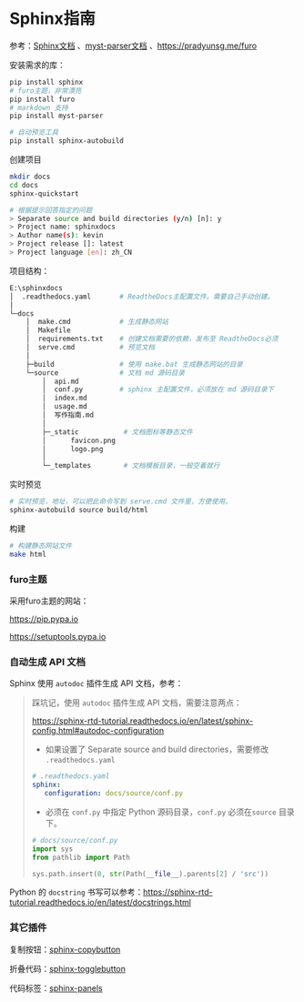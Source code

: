 # Sphinx指南

  参考：[Sphinx文档](https://www.sphinx-doc.org/zh_CN/master/usage/quickstart.html) 、[myst-parser文档](https://myst-parser.readthedocs.io/en/latest/) 、https://pradyunsg.me/furo

安装需求的库：

```sh
pip install sphinx
# furo主题，非常漂亮
pip install furo
# markdown 支持
pip install myst-parser

# 自动预览工具
pip install sphinx-autobuild
```

创建项目

```sh
mkdir docs
cd docs
sphinx-quickstart

# 根据提示回答指定的问题
> Separate source and build directories (y/n) [n]: y
> Project name: sphinxdocs
> Author name(s): kevin
> Project release []: latest
> Project language [en]: zh_CN
```

项目结构：

```sh
E:\sphinxdocs
│  .readthedocs.yaml       # ReadtheDocs主配置文件。需要自己手动创建。
│
└─docs
    │  make.cmd            # 生成静态网站
    │  Makefile
    │  requirements.txt    # 创建文档需要的依赖，发布至 ReadtheDocs必须
    │  serve.cmd           # 预览文档
    │
    ├─build                # 使用 make.bat 生成静态网站的目录
    └─source               # 文档 md 源码目录
        │  api.md
        │  conf.py         # sphinx 主配置文件，必须放在 md 源码目录下       
        │  index.md
        │  usage.md
        │  写作指南.md
        │
        ├─_static           # 文档图标等静态文件
        │      favicon.png
        │      logo.png
        │
        └─_templates        # 文档模板目录，一般空着就行
```

实时预览

```sh
# 实时预览，地址，可以把此命令写到 serve.cmd 文件里，方便使用。
sphinx-autobuild source build/html
```

构建

```sh
# 构建静态网站文件
make html
```

### furo主题

采用furo主题的网站：

https://pip.pypa.io

https://setuptools.pypa.io

### 自动生成 API 文档

Sphinx 使用 `autodoc` 插件生成 API 文档，参考：

> 踩坑记，使用 `autodoc` 插件生成 API 文档，需要注意两点：
>
> https://sphinx-rtd-tutorial.readthedocs.io/en/latest/sphinx-config.html#autodoc-configuration
>
> * 如果设置了 Separate source and build directories，需要修改 `.readthedocs.yaml` 
>
> ```yaml
> # .readthedocs.yaml
> sphinx:
>    configuration: docs/source/conf.py
> ```
>
> * 必须在 `conf.py` 中指定 Python 源码目录，`conf.py` 必须在`source` 目录下。
>
> ```python
> # docs/source/conf.py
> import sys
> from pathlib import Path
> 
> sys.path.insert(0, str(Path(__file__).parents[2] / 'src'))
> ```

Python 的 `docstring` 书写可以参考：https://sphinx-rtd-tutorial.readthedocs.io/en/latest/docstrings.html

### 其它插件

复制按钮：[sphinx-copybutton](https://sphinx-copybutton.readthedocs.io/)

折叠代码：[sphinx-togglebutton](https://sphinx-togglebutton.readthedocs.io/)

代码标签：[sphinx-panels](https://sphinx-panels.readthedocs.io/en/latest/)
